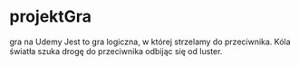 # projektGra
gra na Udemy
Jest to gra logiczna, w której strzelamy do przeciwnika. Kóla światła szuka drogę do przeciwnika odbijąc się od luster.
